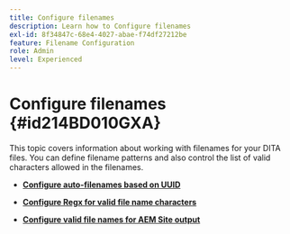 ```yaml
---
title: Configure filenames
description: Learn how to Configure filenames
exl-id: 8f34847c-68e4-4027-abae-f74df27212be
feature: Filename Configuration
role: Admin
level: Experienced
---
```

# Configure filenames {#id214BD010GXA}

This topic covers information about working with filenames for your DITA files. You can define filename patterns and also control the list of valid characters allowed in the filenames.

-   **[Configure auto-filenames based on UUID](conf-auto-uuid-filenames.md)**  

-   **[Configure Regx for valid file name characters](conf-file-names-valid-regx.md)**  

-   **[Configure valid file names for AEM Site output](conf-file-names-valid-regx-aem-site-output.md)**

